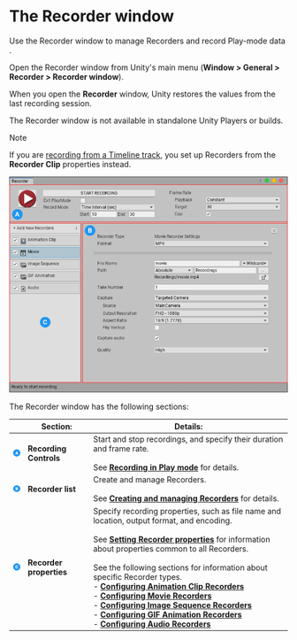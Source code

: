 # The Recorder window

Use the Recorder window to manage Recorders and record Play-mode data .

Open the Recorder window from Unity's main menu (**Window > General > Recorder > Recorder window**).

When you open the **Recorder** window, Unity restores the values from the last recording session.

The Recorder window is not available in standalone Unity Players or builds.

>[!NOTE]
>If you are [recording from a Timeline track](RecordingTimelineTrack.md), you set up Recorders from the **Recorder Clip** properties instead.

![](Images/RecorderWindow.png)

The Recorder window has the following sections:

||Section:|Details:|
|-|-|-|
|![](Images/Label-A.png)   | **Recording Controls**  | Start and stop recordings, and specify their duration and frame rate. <br/><br/>See [**Recording in Play mode**](RecordingPlayMode.md) for details.  |
|![](Images/Label-B.png)   | **Recorder list**  | Create and manage Recorders. <br/><br/>See [**Creating and managing Recorders**](RecorderManage.md) for details.  |
|![](Images/Label-C.png)   | **Recorder properties**  | Specify recording properties, such as file name and location, output format, and encoding.<br/><br/>See [**Setting Recorder properties**](RecorderProperties.md) for information about properties common to all Recorders.<br/><br/>See the following sections for information about specific Recorder types.<br/>- [**Configuring Animation Clip Recorders**](RecorderAnimation.md)<br/>- [**Configuring Movie Recorders**](RecorderMovie.md)<br/>- [**Configuring Image Sequence Recorders**](RecorderImage.md)<br/>- [**Configuring GIF Animation Recorders**](RecorderGif.md)<br/>- [**Configuring Audio Recorders**](RecorderAudio.md)  |

